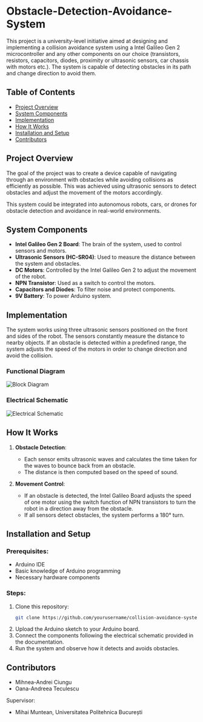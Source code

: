 # Obstacle-Detection-Avoidance-System

This project is a university-level initiative aimed at designing and implementing a collision avoidance system using a Intel Galileo Gen 2 microcontroller and any other components on our choice (transistors, resistors, capacitors, diodes, proximity or ultrasonic sensors, car chassis with motors etc.). The system is capable of detecting obstacles in its path and change direction to avoid them.

## Table of Contents
- [Project Overview](#project-overview)
- [System Components](#system-components)
- [Implementation](#implementation)
- [How It Works](#how-it-works)
- [Installation and Setup](#installation-and-setup)
- [Contributors](#contributors)

## Project Overview
The goal of the project was to create a device capable of navigating through an environment with obstacles while avoiding collisions as efficiently as possible. This was achieved using ultrasonic sensors to detect obstacles and adjust the movement of the motors accordingly.

This system could be integrated into autonomous robots, cars, or drones for obstacle detection and avoidance in real-world environments.

## System Components
- **Intel Galileo Gen 2 Board**: The brain of the system, used to control sensors and motors.
- **Ultrasonic Sensors (HC-SR04)**: Used to measure the distance between the system and obstacles.
- **DC Motors**: Controlled by the Intel Galileo Gen 2 to adjust the movement of the robot.
- **NPN Transistor**: Used as a switch to control the motors.
- **Capacitors and Diodes**: To filter noise and protect components.
- **9V Battery**: To power Arduino system.

## Implementation
The system works using three ultrasonic sensors positioned on the front and sides of the robot. The sensors constantly measure the distance to nearby objects. If an obstacle is detected within a predefined range, the system adjusts the speed of the motors in order to change direction and avoid the collision.

### Functional Diagram
![Block Diagram](https://github.com/user-attachments/assets/5ff9a322-4f6d-4906-a0e2-b61d6ffe337e)

### Electrical Schematic
![Electrical Schematic](https://github.com/user-attachments/assets/f5588e00-5b60-475f-9aa3-a696f3e11562)


## How It Works
1. **Obstacle Detection**: 
    - Each sensor emits ultrasonic waves and calculates the time taken for the waves to bounce back from an obstacle. 
    - The distance is then computed based on the speed of sound.

2. **Movement Control**:
    - If an obstacle is detected, the Intel Galileo Board adjusts the speed of one motor using the switch function of NPN transistors to turn the robot in a direction away from the obstacle. 
    - If all sensors detect obstacles, the system performs a 180° turn.

## Installation and Setup
### Prerequisites:
- Arduino IDE
- Basic knowledge of Arduino programming
- Necessary hardware components

### Steps:
1. Clone this repository:
   ```bash
   git clone https://github.com/yourusername/collision-avoidance-system.git
   ```
2. Upload the Arduino sketch to your Arduino board.
3. Connect the components following the electrical schematic provided in the documentation.
4. Run the system and observe how it detects and avoids obstacles.

## Contributors
- Mihnea-Andrei Ciungu
- Oana-Andreea Teculescu

Supervisor:
- Mihai Muntean, Universitatea Politehnica București
